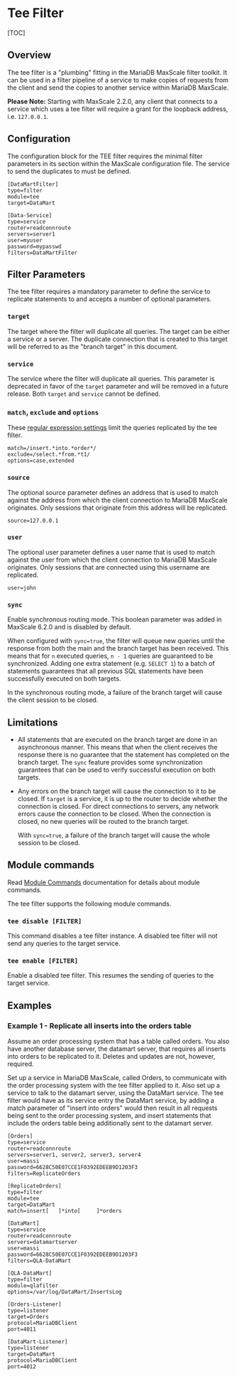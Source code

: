 # Tee Filter

[TOC]

## Overview

The tee filter is a "plumbing" fitting in the MariaDB MaxScale filter toolkit.
It can be used in a filter pipeline of a service to make copies of requests from
the client and send the copies to another service within MariaDB MaxScale.

**Please Note:** Starting with MaxScale 2.2.0, any client that connects to a
  service which uses a tee filter will require a grant for the loopback address,
  i.e. `127.0.0.1`.

## Configuration

The configuration block for the TEE filter requires the minimal filter
parameters in its section within the MaxScale configuration file. The service to
send the duplicates to must be defined.

```
[DataMartFilter]
type=filter
module=tee
target=DataMart

[Data-Service]
type=service
router=readconnroute
servers=server1
user=myuser
password=mypasswd
filters=DataMartFilter
```

## Filter Parameters

The tee filter requires a mandatory parameter to define the service to replicate
statements to and accepts a number of optional parameters.

### `target`

The target where the filter will duplicate all queries. The target can be either
a service or a server. The duplicate connection that is created to this target
will be referred to as the "branch target" in this document.

### `service`

The service where the filter will duplicate all queries. This parameter is
deprecated in favor of the `target` parameter and will be removed in a future
release. Both `target` and `service` cannot be defined.

### `match`, `exclude` and `options`

These [regular expression settings](../Getting-Started/Configuration-Guide.md#standard-regular-expression-settings-for-filters)
limit the queries replicated by the tee filter.

```
match=/insert.*into.*order*/
exclude=/select.*from.*t1/
options=case,extended
```

### `source`

The optional source parameter defines an address that is used to match against
the address from which the client connection to MariaDB MaxScale originates.
Only sessions that originate from this address will be replicated.

```
source=127.0.0.1
```

### `user`

The optional user parameter defines a user name that is used to match against
the user from which the client connection to MariaDB MaxScale originates. Only
sessions that are connected using this username are replicated.

```
user=john
```

### `sync`

Enable synchronous routing mode. This boolean parameter was added in MaxScale
6.2.0 and is disabled by default.

When configured with `sync=true`, the filter will queue new queries until the
response from both the main and the branch target has been received. This means
that for `n` executed queries, `n - 1` queries are guaranteed to be
synchronized. Adding one extra statement (e.g. `SELECT 1`) to a batch of
statements guarantees that all previous SQL statements have been successfully
executed on both targets.

In the synchronous routing mode, a failure of the branch target will cause the
client session to be closed.

## Limitations

- All statements that are executed on the branch target are done in an
  asynchronous manner. This means that when the client receives the response
  there is no guarantee that the statement has completed on the branch
  target. The `sync` feature provides some synchronization guarantees that can
  be used to verify successful execution on both targets.

- Any errors on the branch target will cause the connection to it to be
  closed. If `target` is a service, it is up to the router to decide whether the
  connection is closed. For direct connections to servers, any network errors
  cause the connection to be closed. When the connection is closed, no new
  queries will be routed to the branch target.

  With `sync=true`, a failure of the branch target will cause the whole session
  to be closed.

## Module commands

Read [Module Commands](../Reference/Module-Commands.md) documentation for
details about module commands.

The tee filter supports the following module commands.

### `tee disable [FILTER]`

This command disables a tee filter instance. A disabled tee filter will not send
any queries to the target service.

### `tee enable [FILTER]`

Enable a disabled tee filter. This resumes the sending of queries to the target
service.

## Examples

### Example 1 - Replicate all inserts into the orders table

Assume an order processing system that has a table called orders. You also have
another database server, the datamart server, that requires all inserts into
orders to be replicated to it. Deletes and updates are not, however, required.

Set up a service in MariaDB MaxScale, called Orders, to communicate with the
order processing system with the tee filter applied to it. Also set up a service
to talk to the datamart server, using the DataMart service. The tee filter would
have as its service entry the DataMart service, by adding a match parameter of
"insert into orders" would then result in all requests being sent to the order
processing system, and insert statements that include the orders table being
additionally sent to the datamart server.

```
[Orders]
type=service
router=readconnroute
servers=server1, server2, server3, server4
user=massi
password=6628C50E07CCE1F0392EDEEB9D1203F3
filters=ReplicateOrders

[ReplicateOrders]
type=filter
module=tee
target=DataMart
match=insert[ 	]*into[ 	]*orders

[DataMart]
type=service
router=readconnroute
servers=datamartserver
user=massi
password=6628C50E07CCE1F0392EDEEB9D1203F3
filters=QLA-DataMart

[QLA-DataMart]
type=filter
module=qlafilter
options=/var/log/DataMart/InsertsLog

[Orders-Listener]
type=listener
target=Orders
protocol=MariaDBClient
port=4011

[DataMart-Listener]
type=listener
target=DataMart
protocol=MariaDBClient
port=4012
```
